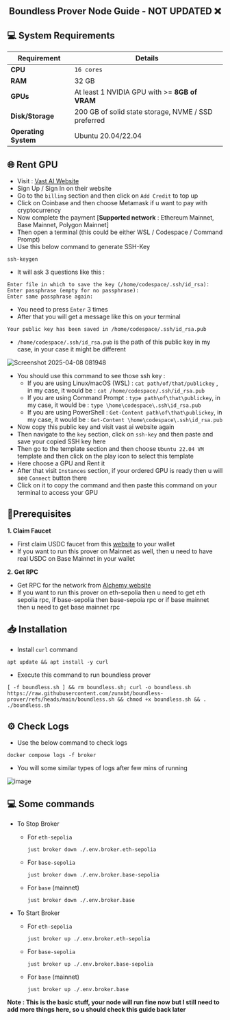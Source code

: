 <h2 align=center>Boundless Prover Node Guide - NOT UPDATED ❌ </h2>

## 💻 System Requirements

| Requirement                         | Details                                                     |
|-------------------------------------|-------------------------------------------------------------|
| **CPU**                             | `16 cores`                                                  |
| **RAM**                             | 32 GB                                                       |
| **GPUs**                            | At least 1 NVIDIA GPU with >= **8GB of VRAM**               |
| **Disk/Storage**                    | 200 GB of solid state storage, NVME / SSD preferred         |
| **Operating System**                | Ubuntu 20.04/22.04                                          |

## 🌐 Rent GPU

- Visit : [Vast AI Website](https://cloud.vast.ai/?ref_id=264064)
- Sign Up / Sign In on their website
- Go to the `billing` section and then click on `Add Credit` to top up
- Click on Coinbase and then choose Metamask if u want to pay with cryptocurrency
- Now complete the payment [**Supported network** : Ethereum Mainnet, Base Mainnet, Polygon Mainnet]
- Then open a terminal (this could be either WSL / Codespace / Command Prompt)
- Use this below command to generate SSH-Key
```
ssh-keygen
```
- It will ask 3 questions like this :
```
Enter file in which to save the key (/home/codespace/.ssh/id_rsa):
Enter passphrase (empty for no passphrase):
Enter same passphrase again: 
```
- You need to press `Enter` 3 times
- After that you will get a message like this on your terminal
```
Your public key has been saved in /home/codespace/.ssh/id_rsa.pub
```
- `/home/codespace/.ssh/id_rsa.pub` is the path of this public key in my case, in your case it might be different

![Screenshot 2025-04-08 081948](https://github.com/user-attachments/assets/035803da-c5bb-454e-9db4-4459e2123128)

- You should use this command to see those ssh key :
    - If you are using Linux/macOS (WSL) : `cat path/of/that/publickey` , in my case, it would be : `cat /home/codespace/.ssh/id_rsa.pub`
    - If you are using Command Prompt : `type path\of\that\publickey`, in my case, it would be : `type \home\codespace\.ssh\id_rsa.pub`
    - If you are using PowerShell : `Get-Content path\of\that\publickey`, in my case, it would be : `Get-Content \home\codespace\.ssh\id_rsa.pub`
- Now copy this public key and visit vast ai website again
- Then navigate to the `key` section, click on `ssh-key` and then paste and save your copied SSH key here
- Then go to the template section and then choose `Ubuntu 22.04 VM` template and then click on the play icon to select this template
- Here choose a GPU and Rent it
- After that visit `Instances` section, if your ordered GPU is ready then u will see `Connect` button there
- Click on it to copy the command and then paste this command on your terminal to access your GPU

## 🍓Prerequisites
**1. Claim Faucet**
- First claim USDC faucet from this [website](https://faucet.circle.com/) to your wallet
- If you want to run this prover on Mainnet as well, then u need to have real USDC on Base Mainnet in your wallet

**2. Get RPC**
- Get RPC for the network from [Alchemy website](https://dashboard.alchemy.com/chains)
- If you want to run this prover on eth-sepolia then u need to get eth sepolia rpc, if base-sepolia then base-sepoia rpc or if base mainnet then u need to get base mainnet rpc

## 📥 Installation
- Install `curl` command
```
apt update && apt install -y curl
```
- Execute this command to run boundless prover
```
[ -f boundless.sh ] && rm boundless.sh; curl -o boundless.sh https://raw.githubusercontent.com/zunxbt/boundless-prover/refs/heads/main/boundless.sh && chmod +x boundless.sh && . ./boundless.sh
```
## ⚙️ Check Logs
- Use the below command to check logs
```
docker compose logs -f broker
```
- You will some similar types of logs after few mins of running

![image](https://github.com/user-attachments/assets/4fe76d31-9d3e-4220-a107-d6146c61aafc)

## 💻 Some commands
- To Stop Broker

   - For `eth-sepolia`

     ```
     just broker down ./.env.broker.eth-sepolia
     ```
  - For `base-sepolia`

    ```
    just broker down ./.env.broker.base-sepolia
    ```
  - For `base` (mainnet)

    ```
    just broker down ./.env.broker.base
    ```
- To Start Broker

   - For `eth-sepolia`

     ```
     just broker up ./.env.broker.eth-sepolia
     ```
  - For `base-sepolia`

    ```
    just broker up ./.env.broker.base-sepolia
    ```
  - For `base` (mainnet)

    ```
    just broker up ./.env.broker.base
    ```

**Note : This is the basic stuff, your node will run fine now but I still need to add more things here, so u should check this guide back later**
